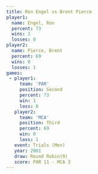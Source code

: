 ```yaml
---
title: Ron Engel vs Brent Pierce
player1:             
  name: Engel, Ron   
  percent: 73        
  wins: 1            
  losses: 0          
player2:             
  name: Pierce, Brent
  percent: 69        
  wins: 0            
  losses: 1          
games:
 - player1:          
     team: 'PAR'     
     position: Second
     percent: 73     
     win: 1          
     loss: 0         
   player2:         
     team: 'MCA'    
     position: Third
     percent: 69    
     win: 0         
     loss: 1        
   event: Trials (Men)  
   year: 2001           
   draw: Round Robin(9) 
   score: PAR 11 - MCA 3
---
```

